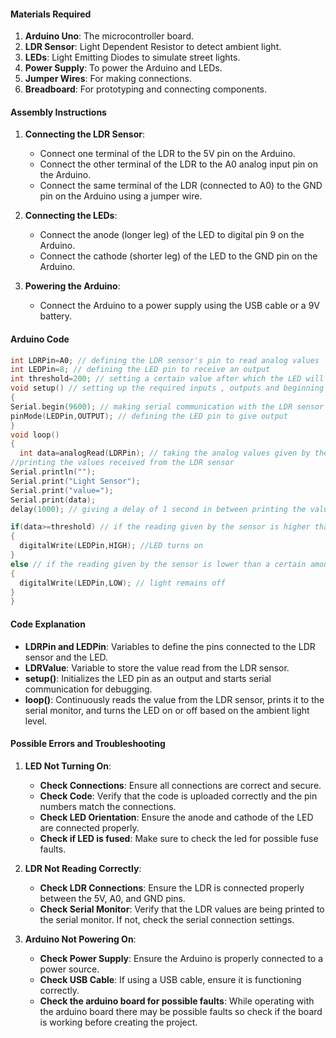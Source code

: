 #### Materials Required
1. **Arduino Uno**: The microcontroller board.
2. **LDR Sensor**: Light Dependent Resistor to detect ambient light.
3. **LEDs**: Light Emitting Diodes to simulate street lights.
4. **Power Supply**: To power the Arduino and LEDs.
5. **Jumper Wires**: For making connections.
6. **Breadboard**: For prototyping and connecting components.

#### Assembly Instructions
1. **Connecting the LDR Sensor**:
   - Connect one terminal of the LDR to the 5V pin on the Arduino.
   - Connect the other terminal of the LDR to the A0 analog input pin on the Arduino.
   - Connect the same terminal of the LDR (connected to A0) to the GND pin on the Arduino using a jumper wire.

2. **Connecting the LEDs**:
   - Connect the anode (longer leg) of the LED to digital pin 9 on the Arduino.
   - Connect the cathode (shorter leg) of the LED to the GND pin on the Arduino.

3. **Powering the Arduino**:
   - Connect the Arduino to a power supply using the USB cable or a 9V battery.

#### Arduino Code
```cpp
int LDRPin=A0; // defining the LDR sensor's pin to read analog values
int LEDPin=8; // defining the LED pin to receive an output
int threshold=200; // setting a certain value after which the LED will turn on
void setup() // setting up the required inputs , outputs and beginning the serial communication
{
Serial.begin(9600); // making serial communication with the LDR sensor at 9600 beats per second
pinMode(LEDPin,OUTPUT); // defining the LED pin to give output
}
void loop() 
{
  int data=analogRead(LDRPin); // taking the analog values given by the LDR and storing them in a variable
//printing the values received from the LDR sensor
Serial.println("");   
Serial.print("Light Sensor");
Serial.print("value=");
Serial.print(data);
delay(1000); // giving a delay of 1 second in between printing the values

if(data>=threshold) // if the reading given by the sensor is higher than a certain amount then the light will turn on
{
  digitalWrite(LEDPin,HIGH); //LED turns on 
}
else // if the reading given by the sensor is lower than a certain amount then the light will remain off
{
  digitalWrite(LEDPin,LOW); // light remains off
}
}
```

#### Code Explanation
- **LDRPin and LEDPin**: Variables to define the pins connected to the LDR sensor and the LED.
- **LDRValue**: Variable to store the value read from the LDR sensor.
- **setup()**: Initializes the LED pin as an output and starts serial communication for debugging.
- **loop()**: Continuously reads the value from the LDR sensor, prints it to the serial monitor, and turns the LED on or off based on the ambient light level.

#### Possible Errors and Troubleshooting
1. **LED Not Turning On**:
   - **Check Connections**: Ensure all connections are correct and secure.
   - **Check Code**: Verify that the code is uploaded correctly and the pin numbers match the connections.
   - **Check LED Orientation**: Ensure the anode and cathode of the LED are connected properly.
   - **Check if LED is fused**: Make sure to check the led for possible fuse faults.

2. **LDR Not Reading Correctly**:
   - **Check LDR Connections**: Ensure the LDR is connected properly between the 5V, A0, and GND pins.
   - **Check Serial Monitor**: Verify that the LDR values are being printed to the serial monitor. If not, check the serial connection settings.

3. **Arduino Not Powering On**:
   - **Check Power Supply**: Ensure the Arduino is properly connected to a power source.
   - **Check USB Cable**: If using a USB cable, ensure it is functioning correctly.
   - **Check the arduino board for possible faults**: While operating with the arduino board there may be possible faults so check if the board is working before creating the project.
